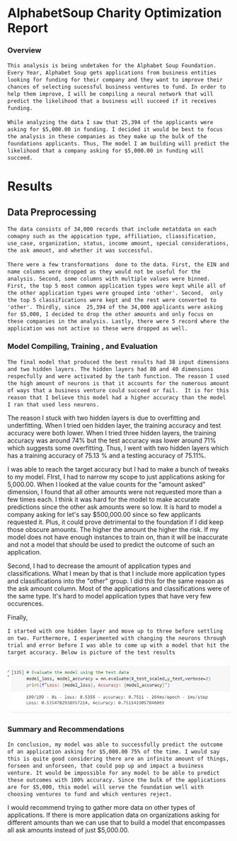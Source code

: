 # AlphabetSoup Charity Optimization Report

### Overview

    This analysis is being undetaken for the Alphabet Soup Foundation. Every Year, Alphabet Soup gets applications from business entities looking for funding for their company and they want to improve their chances of selecting sucessful business ventures to fund. In order to help them improve, I will be compiling a neural network that will predict the likelihood that a business will succeed if it receives funding.

    While analyzing the data I saw that 25,394 of the applicants were asking for $5,000.00 in funding. I decided it would be best to focus the analysis in these companies as they make up the bulk of the foundations applicants. Thus, The model I am building will predict the likelihood that a company asking for $5,000.00 in funding will succeed.

# Results

## Data Preprocessing

    The data consists of 34,000 records that include metatdata on each comapny such as the appication type, affiliation, cliassification, use_case, organization, status, income amount, special considerations, the ask amount, and whether it was successful.

    There were a few transformations  done to the data. First, the EIN and name columns were dropped as they would not be useful for the analysis. Second, some columns with multiple values were binned. First, the top 5 most common application types were kept while all of the other application types were grouped into 'other'. Second,  only the top 5 classifications were kept and the rest were converted to 'other'. Thirdly, since  25,394 of the 34,000 applicants were asking for $5,000, I decided to drop the other amounts and only focus on these companies in the analysis. Lastly, there were 5 record where the application was not active so these were dropped as well.

### Model Compiling, Training , and Evaluation

    The final model that produced the best results had 38 input dimensions and two hidden layers. The hidden layers had 80 and 40 dimensions respecfully and were activated by the tanh function. The reason I used the high amount of neurons is that it accounts for the numerous amount of ways that a business venture could succeed or fail.  It is for this reason that I believe this model had a higher accuracy than the model I ran that used less neurons.

The reason I stuck with two hidden layers is due to overfitting and underfitting. When I tried oen hidden layer, the training accuracy and test accuracy were both lower. When I tried three hidden layers, the training accuracy was around 74% but the test accuracy was lower around 71% which suggests some overfitting. Thus, I went with two hidden layers which has a training accuracy of 75.13 % and a testing accuracy of 75.11%.

I was able to reach the target accuracy but I had to make a bunch of tweaks to my model. FIrst, I had to narrow my scope to just applications asking for 5,000.00. When I looked at the value counts for the "amount asked" dimension, I found that all other amounts were not requested more than a few times each. I think it was hard for the model to make accurate predictions since the other ask amounts were so low. It is hard to model  a company asking for let's say $500,000.00  since so few applicants requested it. Plus, it could prove detrimental to the foundation if I did keep those obscure amounts. The higher the amount the higher the risk. If my model does not have enough instances to train on, than it will be inaccurate and not a model that should be used to predict the outcome of such an application.

Second,  I had to decrease the amount of application types and classifications. What I mean by that is that I include more application types and classifications into the "other" group. I did this for the same reason as the ask amount column. Most of the applications and classifications were of the same type. It's hard to model application types that have very few occurences.

Finally, 

    I started with one hidden layer and move up to three before settling on two. Furthermore, I experimented with changing the neurons through trial and error before I was able to come up with a model that hit the target accuracy. Below is picture of the test results


![1684899589891](image/report/1684899589891.png)


### Summary and Recommendations

    In conclusion, my model was able to successfully predict the outcome of an application asking for $5,000.00 75% of the time. I would say this is quite good considering there are an infinite amount of things, forseen and unforseen, that could pop up and impact a business venture. It would be impossible for any model to be able to predict these outcomes with 100% accuracy. Since the bulk of the applications are for $5,000, this model will serve the foundation well with choosing ventures to fund and which ventures reject.

I would recommend trying to gather more data on other types of applications. If there is more application data on organizations asking for different amounts than we can use that to build a model that encompasses all ask amounts instead of just $5,000.00.
